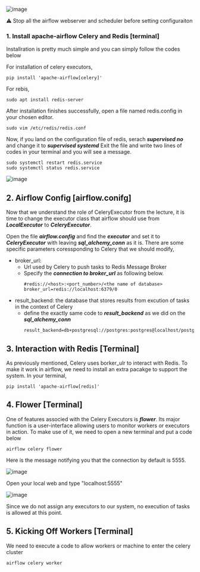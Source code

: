 
![image](https://user-images.githubusercontent.com/53164959/110245285-dc763d80-7fa5-11eb-94c5-40f62eb89fb9.png)

:warning: Stop all the airflow webserver and scheduler before setting configuraiton

### 1. Install apache-airflow Celery and Redis [terminal]

Installration is pretty much simple and  you can simply follow the codes below

For installation of celery executors,

```linux
pip install 'apache-airflow[celery]'
```

For rebis,

```linux
sudo apt install redis-server
```
After installation finishes successfully, open a file named redis.config in your chosen editor. 

```linux
sudo vim /etc/redis/redis.conf
```
Now, if you land on the configuration file of redis, serach **_supervised no_** and change it to **_supervised systemd_**
Exit the file and write two lines of codes in your terminal and you will see a message.

```linux
sudo systemctl restart redis.service
sudo systemctl status redis.service

````

![image](https://user-images.githubusercontent.com/53164959/109773615-c2a1c700-7c42-11eb-84b2-6560bee51201.png)

## 2. Airflow Config [airflow.conifg]

Now that we understand the role of CeleryExecutor from the lecture, it is time to change the executor class that airflow should use from 
**_LocalExecutor_** to **_CeleryExecutor_**. 

Open the file **_airflow.config_** and find the **_executor_** and set it to **_CeleryExecutor_** with leaving **_sql_alchemy_conn_** as it is. 
There are some specific parameters coressponding to Celery that we should modify,

   - broker_url: 
     - Url used by Celery to push tasks to Redis Message Broker
     - Specify the **_connection to broker_url_** as following below.
       ```linux 
       #redis://<host>:<port_number>/<the name of database>
       broker_url=redis://localhost:6379/0
       ```
   - result_backend: the database that stores results from excution of tasks in the context of Celery
     - define the exactly same code to **_result_backend_** as we did on the **_sql_alchemy_conn_**
       ```linux
       result_backend=db+postgresql://postgres:postgres@localhost/postgres
       ```
       
 ## 3. Interaction with Redis [Terminal]
 
As previously mentioned, Celery uses borker_ulr to interact with Redis. To make it work in airflow, we need to install an extra pacakge to support the system. 
In your terminal, 

```linux
pip install 'apache-airflow[redis]'
```

## 4. Flower [Terminal]

One of features associed with the Celery Executors is **_flower_**. Its major function is a user-interface allowing users to monitor workers or
executors in action. To make use of it, we need to open a new terminal and put a code below 

```linux
airflow celery flower
```
Here is the message notifying you that the connection by default is 5555. 

![image](https://user-images.githubusercontent.com/53164959/109780120-0a781c80-7c4a-11eb-9147-f604113b8f21.png)

Open your local web and type "localhost:5555"

![image](https://user-images.githubusercontent.com/53164959/109780473-680c6900-7c4a-11eb-8933-5d3203c36180.png)

Since we do not assign any executors to our system, no execution of tasks is allowed at this point.  

## 5. Kicking Off Workers [Terminal] 
We need to execute a code to allow workers or machine to enter the celery cluster 

```linux
airflow celery worker
```


